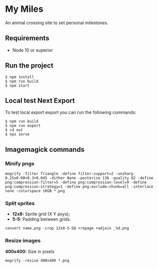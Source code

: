 # My Miles

An animal crossing site to set personal milestones.

## Requirements

- Node 10 or superior

## Run the project

```
$ npm install
$ npm run build
$ npm start
```

## Local test Next Export

To test local export export you can run the following commands:

```
$ npm run build
$ npm run export
$ cd out
$ npx serve
```

## Imagemagick commands

### Minify pngs

```
mogrify -filter Triangle -define filter:support=2 -unsharp 0.25x0.08+8.3+0.045 -dither None -posterize 136 -quality 82 -define png:compression-filter=5 -define png:compression-level=9 -define png:compression-strategy=1 -define png:exclude-chunk=all -interlace none -colorspace sRGB *.png
```

### Split sprites

- **12x8:** Sprite grid (X Y axys);
- **5-5:** Padding between grids.

```
convert name.png -crop 12x8-5-5@ +repage +adjoin _%d.png
```

### Resize images

**400x400:** Size in pixels

```
mogrify -resize 400x400 *.png
```
